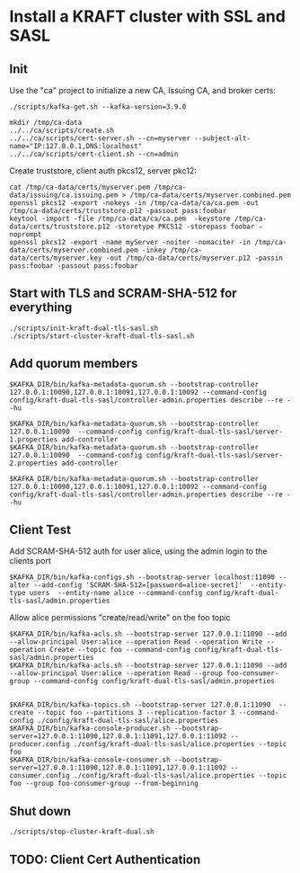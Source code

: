 # Install a KRAFT cluster with SSL and SASL


## Init

Use the "ca" project to initialize a new CA, Issuing CA, and broker certs:

```
./scripts/kafka-get.sh --kafka-version=3.9.0
```

```
mkdir /tmp/ca-data
../../ca/scripts/create.sh
../../ca/scripts/cert-server.sh --cn=myserver --subject-alt-name="IP:127.0.0.1,DNS:localhost"
../../ca/scripts/cert-client.sh --cn=admin
```

Create truststore, client auth pkcs12, server pkc12:

```
cat /tmp/ca-data/certs/myserver.pem /tmp/ca-data/issuing/ca.issuing.pem > /tmp/ca-data/certs/myserver.combined.pem
openssl pkcs12 -export -nokeys -in /tmp/ca-data/ca/ca.pem -out /tmp/ca-data/certs/truststore.p12 -passout pass:foobar
keytool -import -file /tmp/ca-data/ca/ca.pem  -keystore /tmp/ca-data/certs/truststore.p12 -storetype PKCS12 -storepass foobar -noprompt
openssl pkcs12 -export -name myServer -noiter -nomaciter -in /tmp/ca-data/certs/myserver.combined.pem -inkey /tmp/ca-data/certs/myserver.key -out /tmp/ca-data/certs/myserver.p12 -passin pass:foobar -passout pass:foobar
```

## Start with TLS and SCRAM-SHA-512 for everything


```
./scripts/init-kraft-dual-tls-sasl.sh
./scripts/start-cluster-kraft-dual-tls-sasl.sh
```

## Add quorum members

```
$KAFKA_DIR/bin/kafka-metadata-quorum.sh --bootstrap-controller 127.0.0.1:10090,127.0.0.1:10091,127.0.0.1:10092 --command-config config/kraft-dual-tls-sasl/controller-admin.properties describe --re --hu
```

```
$KAFKA_DIR/bin/kafka-metadata-quorum.sh --bootstrap-controller 127.0.0.1:10090  --command-config config/kraft-dual-tls-sasl/server-1.properties add-controller 
$KAFKA_DIR/bin/kafka-metadata-quorum.sh --bootstrap-controller 127.0.0.1:10090  --command-config config/kraft-dual-tls-sasl/server-2.properties add-controller 
```

```
$KAFKA_DIR/bin/kafka-metadata-quorum.sh --bootstrap-controller 127.0.0.1:10090,127.0.0.1:10091,127.0.0.1:10092 --command-config config/kraft-dual-tls-sasl/controller-admin.properties describe --re --hu
```


## Client Test

Add SCRAM-SHA-512 auth for user alice, using the admin login to the clients port
```
$KAFKA_DIR/bin/kafka-configs.sh --bootstrap-server localhost:11090 --alter --add-config 'SCRAM-SHA-512=[password=alice-secret]'  --entity-type users  --entity-name alice --command-config config/kraft-dual-tls-sasl/admin.properties
```

Allow alice permissions "create/read/write" on the foo topic
```
$KAFKA_DIR/bin/kafka-acls.sh --bootstrap-server 127.0.0.1:11090 --add --allow-principal User:alice --operation Read --operation Write --operation Create --topic foo --command-config config/kraft-dual-tls-sasl/admin.properties
$KAFKA_DIR/bin/kafka-acls.sh --bootstrap-server 127.0.0.1:11090 --add --allow-principal User:alice --operation Read --group foo-consumer-group --command-config config/kraft-dual-tls-sasl/admin.properties
```

```

$KAFKA_DIR/bin/kafka-topics.sh --bootstrap-server 127.0.0.1:11090  --create --topic foo --partitions 3 --replication-factor 3 --command-config ./config/kraft-dual-tls-sasl/alice.properties
$KAFKA_DIR/bin/kafka-console-producer.sh --bootstrap-server=127.0.0.1:11090,127.0.0.1:11091,127.0.0.1:11092 --producer.config ./config/kraft-dual-tls-sasl/alice.properties --topic foo
$KAFKA_DIR/bin/kafka-console-consumer.sh --bootstrap-server=127.0.0.1:11090,127.0.0.1:11091,127.0.0.1:11092 --consumer.config ./config/kraft-dual-tls-sasl/alice.properties --topic foo --group foo-consumer-group --from-beginning
```

## Shut down

```
./scripts/stop-cluster-kraft-dual.sh
```

## TODO: Client Cert Authentication

